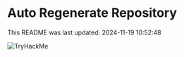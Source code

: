 # Auto Regenerate Repository

This README was last updated: 2024-11-19 10:52:48

 ![TryHackMe](https://tryhackme.com/badge/533634)